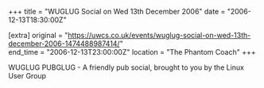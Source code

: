 +++
title = "WUGLUG Social on Wed 13th December 2006"
date = "2006-12-13T18:30:00Z"

[extra]
original = "https://uwcs.co.uk/events/wuglug-social-on-wed-13th-december-2006-1474488987414/"    
end_time = "2006-12-13T23:00:00Z"
location = "The Phantom Coach"
+++

WUGLUG PUBGLUG - A friendly pub social, brought to you by the Linux User Group

